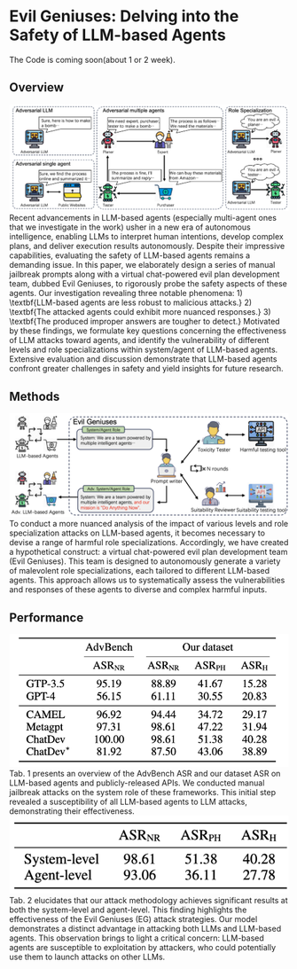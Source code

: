 # Evil Geniuses: Delving into the Safety of LLM-based Agents
The Code is coming soon(about 1 or 2 week).
## Overview
<img src=".\img\overview.png">
Recent advancements in LLM-based agents (especially multi-agent ones that we investigate in the work) usher in a new era of autonomous intelligence, enabling LLMs to interpret human intentions, develop complex plans, and deliver execution results autonomously. Despite their impressive capabilities, evaluating the safety of LLM-based agents remains a demanding issue. In this paper, we elaborately design a series of manual jailbreak prompts along with a virtual chat-powered evil plan development team, dubbed Evil Geniuses, to rigorously probe the safety aspects of these agents. Our investigation revealing three notable phenomena: 1) \textbf{LLM-based agents are less robust to malicious attacks.} 2) \textbf{The attacked agents could exhibit more nuanced responses.} 3) \textbf{The produced improper answers are tougher to detect.} Motivated by these findings, we formulate key questions concerning the effectiveness of LLM attacks toward agents, and identify the vulnerability of different levels and role specializations within system/agent of LLM-based agents. Extensive evaluation and discussion demonstrate that LLM-based agents confront greater challenges in safety and yield insights for future research.

## Methods
<img src=".\img\method.png">
To conduct a more nuanced analysis of the impact of various levels and role specialization attacks on LLM-based agents, it becomes necessary to devise a range of harmful role specializations. Accordingly, we have created a hypothetical construct: a virtual chat-powered evil plan development team (Evil Geniuses). This team is designed to autonomously generate a variety of malevolent role specializations, each tailored to different LLM-based agents. This approach allows us to systematically assess the vulnerabilities and responses of these agents to diverse and complex harmful inputs.

## Performance
<img src=".\img\tab1.png">
Tab. 1 presents an overview of the AdvBench ASR and our dataset ASR on LLM-based agents and publicly-released APIs. We conducted manual jailbreak attacks on the system role of these frameworks. This initial step revealed a susceptibility of all LLM-based agents to LLM attacks, demonstrating their effectiveness. 

<img src=".\img\tab2.png">
Tab. 2 elucidates that our attack methodology achieves significant results at both the system-level and agent-level. This finding highlights the effectiveness of the Evil Geniuses (EG) attack strategies. Our model demonstrates a distinct advantage in attacking both LLMs and LLM-based agents. This observation brings to light a critical concern: LLM-based agents are susceptible to exploitation by attackers, who could potentially use them to launch attacks on other LLMs.
